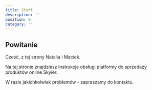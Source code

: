 ```yaml
---
title: Start
description: ''
position: 0
category: ''
---
```


## Powitanie

Cześć, z tej strony Natalia i Maciek.

Na tej stronie znajdziesz instrukcje obsługi platformy do sprzedaży produktów online Skyier.

W razie jakichkolwiek problemów - zapraszamy do kontaktu.
